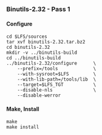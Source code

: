 ### Binutils-2.32 - Pass 1

#### Configure
```
cd $LFS/sources
tar xvf binutils-2.32.tar.bz2
cd binutils-2.32
mkdir -v ../binutils-build
cd ../binutils-build
../binutils-2.32/configure      \
    --prefix=/tools             \
    --with-sysroot=$LFS         \
    --with-lib-path=/tools/lib  \
    --target=$LFS_TGT           \
    --disable-nls               \
    --disable-werror
```

#### Make, Install

```
make
make install
```

